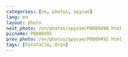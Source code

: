 ```yaml
---
categories: [en, photos, spycam]
lang: en
layout: photo
next_photo: /en/photos/spycam/P0000490.html
picname: P0000491
prev_photo: /en/photos/spycam/P0000492.html
tags: [Fotofalle, Oryx]
---
```

